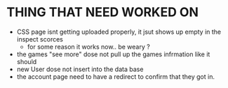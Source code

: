 # THING THAT NEED WORKED ON #
- CSS page isnt getting uploaded properly, it jsut shows up empty in the inspect scorces
    - for some reason it works now.. be weary ?
- the games "see more" dose not pull up the games infrmation like it should
- new User dose not insert into the data base 
- the account page need to have a redirect to confirm that they got in. 